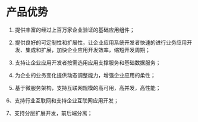 # 产品优势

1. 提供丰富的经过上百万家企业验证的基础应用组件；

2. 提供良好的可定制性和扩展性，让企业应用系统开发者快速的进行业务应用开发、集成和扩展，加快企业应用开发效率，缩短开发周期；

3. 支持让企业应用开发者按需选用应用支撑服务和基础数据服务；

4. 为企业的业务变化提供动态调整能力，增强企业应用的柔性；

5. 基于微服务架构，支持互联网规模的高可用，高并发，高性能；

6、支持行业互联网和支持企业互联网应用开发；

7、支持分层扩展开发，前后端分离；